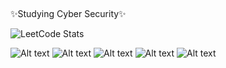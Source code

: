 ## 
✨Studying Cyber Security✨


![LeetCode Stats](https://leetcode.card.workers.dev/?username=HunNamgung)






![Alt text](<https://img.shields.io/badge/Solidity-363636.svg?style=for-the-badge&logo=Solidity&logoColor=white>)
![Alt text](<https://img.shields.io/badge/Python-3776AB.svg?style=for-the-badge&logo=Python&logoColor=white>)
![Alt text](<https://img.shields.io/badge/MySQL-4479A1.svg?style=for-the-badge&logo=MySQL&logoColor=white>)
![Alt text](<https://img.shields.io/badge/MySQL-4479A1.svg?style=for-the-badge&logo=MySQL&logoColor=white](https://img.shields.io/badge/GitHub-181717.svg?style=for-the-badge&logo=GitHub&logoColor=white>)
![Alt text](<https://img.shields.io/badge/C-A8B9CC.svg?style=for-the-badge&logo=C&logoColor=black>)




<!--
**hun9812/hun9812** is a ✨ _special_ ✨ repository because its `README.md` (this file) appears on your GitHub profile.

"https://home.aveek.io/GitHub-Profile-Badges/ "

Here are some ideas to get you started:

- 🔭 I’m currently working on ...
- 🌱 I’m currently learning ...
- 👯 I’m looking to collaborate on ...
- 🤔 I’m looking for help with ...
- 💬 Ask me about ...
- 📫 How to reach me: ...
- 😄 Pronouns: ...
- ⚡ Fun fact: ...
-->
